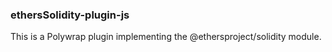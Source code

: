 ### ethersSolidity-plugin-js

This is a Polywrap plugin implementing the @ethersproject/solidity module.